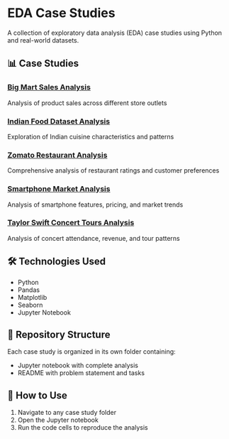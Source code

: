 # EDA Case Studies

A collection of exploratory data analysis (EDA) case studies using Python and real-world datasets.

## 📊 Case Studies

### [Big Mart Sales Analysis](BigMart-Sales/)
Analysis of product sales across different store outlets

### [Indian Food Dataset Analysis](Indian-Food/)
Exploration of Indian cuisine characteristics and patterns

### [Zomato Restaurant Analysis](Zomato-Restaurants/)
Comprehensive analysis of restaurant ratings and customer preferences

### [Smartphone Market Analysis](Smartphones/)
Analysis of smartphone features, pricing, and market trends

### [Taylor Swift Concert Tours Analysis](Taylor-Swift-Concerts/)
Analysis of concert attendance, revenue, and tour patterns

## 🛠️ Technologies Used
- Python
- Pandas
- Matplotlib
- Seaborn
- Jupyter Notebook

## 📁 Repository Structure
Each case study is organized in its own folder containing:
- Jupyter notebook with complete analysis
- README with problem statement and tasks

## 🚀 How to Use
1. Navigate to any case study folder
2. Open the Jupyter notebook
3. Run the code cells to reproduce the analysis
